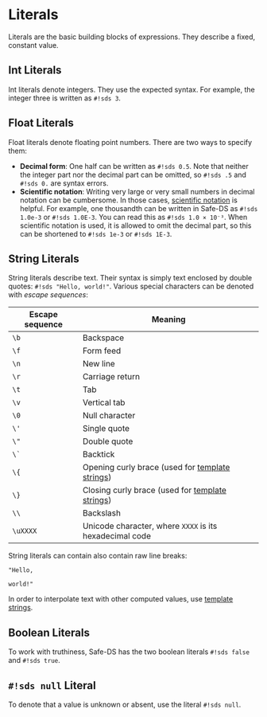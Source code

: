 # Literals

Literals are the basic building blocks of expressions. They describe a fixed, constant value.

## Int Literals

Int literals denote integers. They use the expected syntax. For example, the integer three is written as `#!sds 3`.

## Float Literals

Float literals denote floating point numbers. There are two ways to specify them:

- **Decimal form**: One half can be written as `#!sds 0.5`. Note that neither the integer part nor the decimal part can be omitted, so `#!sds .5` and `#!sds 0.` are syntax errors.
- **Scientific notation**: Writing very large or very small numbers in decimal notation can be cumbersome. In those cases, [scientific notation](https://en.wikipedia.org/wiki/Scientific_notation) is helpful. For example, one thousandth can be written in Safe-DS as `#!sds 1.0e-3` or `#!sds 1.0E-3`. You can read this as `#!sds 1.0 × 10⁻³`. When scientific notation is used, it is allowed to omit the decimal part, so this can be shortened to `#!sds 1e-3` or `#!sds 1E-3`.

## String Literals

String literals describe text. Their syntax is simply text enclosed by double quotes: `#!sds "Hello, world!"`. Various special characters can be denoted with _escape sequences_:

| Escape sequence | Meaning                                                             |
|-----------------|---------------------------------------------------------------------|
| `\b`            | Backspace                                                           |
| `\f`            | Form feed                                                           |
| `\n`            | New line                                                            |
| `\r`            | Carriage return                                                     |
| `\t`            | Tab                                                                 |
| `\v`            | Vertical tab                                                        |
| `\0`            | Null character                                                      |
| `\'`            | Single quote                                                        |
| `\"`            | Double quote                                                        |
| `` \` ``        | Backtick                                                            |
| `\{`            | Opening curly brace (used for [template strings][template-strings]) |
| `\}`            | Closing curly brace (used for [template strings][template-strings]) |
| `\\`            | Backslash                                                           |
| `\uXXXX`        | Unicode character, where `XXXX` is its hexadecimal code             |

String literals can contain also contain raw line breaks:

```sds
"Hello,

world!"
```

In order to interpolate text with other computed values, use [template strings][template-strings].

## Boolean Literals

To work with truthiness, Safe-DS has the two boolean literals `#!sds false` and `#!sds true`.

## `#!sds null` Literal

To denote that a value is unknown or absent, use the literal `#!sds null`.


[template-strings]: ../expressions/template-strings.md
